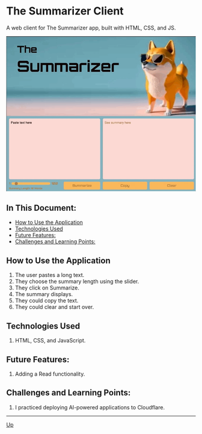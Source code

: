 # The Summarizer Client
A web client for The Summarizer app, built with HTML, CSS, and JS. 

![demo](readme-images/demo.gif "Demo")

## In This Document:
  - [How to Use the Application](#how-to-use-the-application)
  - [Technologies Used](#technologies-used)
  - [Future Features:](#future-features)
  - [Challenges and Learning Points:](#challenges-and-learning-points)

## How to Use the Application
   
1. The user pastes a long text.
2. They choose the summary length using the slider.
3. They click on Summarize.
4. The summary displays.
5. They could copy the text.
6. They could clear and start over.

## Technologies Used
1. HTML, CSS, and JavaScript.

## Future Features:
1. Adding a Read functionality.

## Challenges and Learning Points:
1. I practiced deploying AI-powered applications to Cloudflare.
   
<hr>

[Up](README.md)
